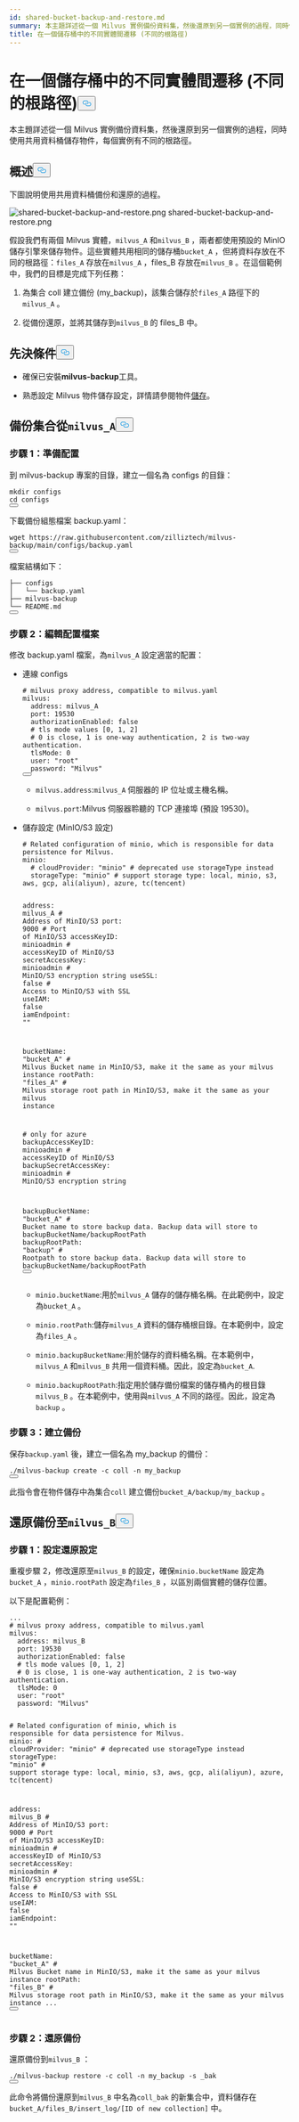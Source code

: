 ```yaml
---
id: shared-bucket-backup-and-restore.md
summary: 本主題詳述從一個 Milvus 實例備份資料集，然後還原到另一個實例的過程，同時使用共用儲存桶來儲存物件。
title: 在一個儲存桶中的不同實體間遷移 (不同的根路徑)
---
```

<h1 id="Migrate-Between-Instances-in-One-Bucket-Different-Root-Paths" class="common-anchor-header">在一個儲存桶中的不同實體間遷移 (不同的根路徑)<button data-href="#Migrate-Between-Instances-in-One-Bucket-Different-Root-Paths" class="anchor-icon" translate="no">
      <svg translate="no"
        aria-hidden="true"
        focusable="false"
        height="20"
        version="1.1"
        viewBox="0 0 16 16"
        width="16"
      >
        <path
          fill="#0092E4"
          fill-rule="evenodd"
          d="M4 9h1v1H4c-1.5 0-3-1.69-3-3.5S2.55 3 4 3h4c1.45 0 3 1.69 3 3.5 0 1.41-.91 2.72-2 3.25V8.59c.58-.45 1-1.27 1-2.09C10 5.22 8.98 4 8 4H4c-.98 0-2 1.22-2 2.5S3 9 4 9zm9-3h-1v1h1c1 0 2 1.22 2 2.5S13.98 12 13 12H9c-.98 0-2-1.22-2-2.5 0-.83.42-1.64 1-2.09V6.25c-1.09.53-2 1.84-2 3.25C6 11.31 7.55 13 9 13h4c1.45 0 3-1.69 3-3.5S14.5 6 13 6z"
        ></path>
      </svg>
    </button></h1><p>本主題詳述從一個 Milvus 實例備份資料集，然後還原到另一個實例的過程，同時使用共用資料桶儲存物件，每個實例有不同的根路徑。</p>
<h2 id="Overview" class="common-anchor-header">概述<button data-href="#Overview" class="anchor-icon" translate="no">
      <svg translate="no"
        aria-hidden="true"
        focusable="false"
        height="20"
        version="1.1"
        viewBox="0 0 16 16"
        width="16"
      >
        <path
          fill="#0092E4"
          fill-rule="evenodd"
          d="M4 9h1v1H4c-1.5 0-3-1.69-3-3.5S2.55 3 4 3h4c1.45 0 3 1.69 3 3.5 0 1.41-.91 2.72-2 3.25V8.59c.58-.45 1-1.27 1-2.09C10 5.22 8.98 4 8 4H4c-.98 0-2 1.22-2 2.5S3 9 4 9zm9-3h-1v1h1c1 0 2 1.22 2 2.5S13.98 12 13 12H9c-.98 0-2-1.22-2-2.5 0-.83.42-1.64 1-2.09V6.25c-1.09.53-2 1.84-2 3.25C6 11.31 7.55 13 9 13h4c1.45 0 3-1.69 3-3.5S14.5 6 13 6z"
        ></path>
      </svg>
    </button></h2><p>下圖說明使用共用資料桶備份和還原的過程。</p>
<p>
  
   <span class="img-wrapper"> <img translate="no" src="/docs/v2.6.x/assets/shared-bucket-backup-and-restore.png" alt="shared-bucket-backup-and-restore.png" class="doc-image" id="shared-bucket-backup-and-restore.png" />
   </span> <span class="img-wrapper"> <span>shared-bucket-backup-and-restore.png</span> </span></p>
<p>假設我們有兩個 Milvus 實體，<code translate="no">milvus_A</code> 和<code translate="no">milvus_B</code> ，兩者都使用預設的 MinIO 儲存引擎來儲存物件。這些實體共用相同的儲存桶<code translate="no">bucket_A</code> ，但將資料存放在不同的根路徑：<code translate="no">files_A</code> 存放在<code translate="no">milvus_A</code> ，files_B 存放在<code translate="no">milvus_B</code> 。在這個範例中，我們的目標是完成下列任務：</p>
<ol>
<li><p>為集合 coll 建立備份 (my_backup)，該集合儲存於<code translate="no">files_A</code> 路徑下的<code translate="no">milvus_A</code> 。</p></li>
<li><p>從備份還原，並將其儲存到<code translate="no">milvus_B</code> 的 files_B 中。</p></li>
</ol>
<h2 id="Prerequisites" class="common-anchor-header">先決條件<button data-href="#Prerequisites" class="anchor-icon" translate="no">
      <svg translate="no"
        aria-hidden="true"
        focusable="false"
        height="20"
        version="1.1"
        viewBox="0 0 16 16"
        width="16"
      >
        <path
          fill="#0092E4"
          fill-rule="evenodd"
          d="M4 9h1v1H4c-1.5 0-3-1.69-3-3.5S2.55 3 4 3h4c1.45 0 3 1.69 3 3.5 0 1.41-.91 2.72-2 3.25V8.59c.58-.45 1-1.27 1-2.09C10 5.22 8.98 4 8 4H4c-.98 0-2 1.22-2 2.5S3 9 4 9zm9-3h-1v1h1c1 0 2 1.22 2 2.5S13.98 12 13 12H9c-.98 0-2-1.22-2-2.5 0-.83.42-1.64 1-2.09V6.25c-1.09.53-2 1.84-2 3.25C6 11.31 7.55 13 9 13h4c1.45 0 3-1.69 3-3.5S14.5 6 13 6z"
        ></path>
      </svg>
    </button></h2><ul>
<li><p>確保已安裝<strong>milvus-backup</strong>工具。</p></li>
<li><p>熟悉設定 Milvus 物件儲存設定，詳情請參閱物件<a href="https://milvus.io/docs/deploy_s3.md">儲存</a>。</p></li>
</ul>
<h2 id="Back-up-a-collection-from-milvusA" class="common-anchor-header">備份集合從<code translate="no">milvus_A</code><button data-href="#Back-up-a-collection-from-milvusA" class="anchor-icon" translate="no">
      <svg translate="no"
        aria-hidden="true"
        focusable="false"
        height="20"
        version="1.1"
        viewBox="0 0 16 16"
        width="16"
      >
        <path
          fill="#0092E4"
          fill-rule="evenodd"
          d="M4 9h1v1H4c-1.5 0-3-1.69-3-3.5S2.55 3 4 3h4c1.45 0 3 1.69 3 3.5 0 1.41-.91 2.72-2 3.25V8.59c.58-.45 1-1.27 1-2.09C10 5.22 8.98 4 8 4H4c-.98 0-2 1.22-2 2.5S3 9 4 9zm9-3h-1v1h1c1 0 2 1.22 2 2.5S13.98 12 13 12H9c-.98 0-2-1.22-2-2.5 0-.83.42-1.64 1-2.09V6.25c-1.09.53-2 1.84-2 3.25C6 11.31 7.55 13 9 13h4c1.45 0 3-1.69 3-3.5S14.5 6 13 6z"
        ></path>
      </svg>
    </button></h2><h3 id="Step-1-Prepare-configuration" class="common-anchor-header">步驟 1：準備配置</h3><p>到 milvus-backup 專案的目錄，建立一個名為 configs 的目錄：</p>
<pre><code translate="no" class="language-shell">mkdir configs
cd configs
<button class="copy-code-btn"></button></code></pre>
<p>下載備份組態檔案 backup.yaml：</p>
<pre><code translate="no" class="language-shell">wget https://raw.githubusercontent.com/zilliztech/milvus-backup/main/configs/backup.yaml
<button class="copy-code-btn"></button></code></pre>
<p>檔案結構如下：</p>
<pre><code translate="no">├── configs
│   └── backup.yaml
├── milvus-backup
└── README.md
<button class="copy-code-btn"></button></code></pre>
<h3 id="Step-2-Edit-configuration-file" class="common-anchor-header">步驟 2：編輯配置檔案</h3><p>修改 backup.yaml 檔案，為<code translate="no">milvus_A</code> 設定適當的配置：</p>
<ul>
<li><p>連線 configs</p>
<pre><code translate="no" class="language-yaml"><span class="hljs-comment"># milvus proxy address, compatible to milvus.yaml</span>
<span class="hljs-attr">milvus:</span>
  <span class="hljs-attr">address:</span> <span class="hljs-string">milvus_A</span>
  <span class="hljs-attr">port:</span> <span class="hljs-number">19530</span>
  <span class="hljs-attr">authorizationEnabled:</span> <span class="hljs-literal">false</span>
  <span class="hljs-comment"># tls mode values [0, 1, 2]</span>
  <span class="hljs-comment"># 0 is close, 1 is one-way authentication, 2 is two-way authentication.</span>
  <span class="hljs-attr">tlsMode:</span> <span class="hljs-number">0</span>
  <span class="hljs-attr">user:</span> <span class="hljs-string">&quot;root&quot;</span>
  <span class="hljs-attr">password:</span> <span class="hljs-string">&quot;Milvus&quot;</span>
<button class="copy-code-btn"></button></code></pre>
<ul>
<li><p><code translate="no">milvus.address</code>:<code translate="no">milvus_A</code> 伺服器的 IP 位址或主機名稱。</p></li>
<li><p><code translate="no">milvus.port</code>:Milvus 伺服器聆聽的 TCP 連接埠 (預設 19530)。</p></li>
</ul></li>
<li><p>儲存設定 (MinIO/S3 設定)</p>
<pre><code translate="no" class="language-yaml"><span class="hljs-comment"># Related configuration of minio, which is responsible for data persistence for Milvus.</span>
<span class="hljs-attr">minio:</span>
  <span class="hljs-comment"># cloudProvider: &quot;minio&quot; # deprecated use storageType instead</span>
  <span class="hljs-attr">storageType:</span> <span class="hljs-string">&quot;minio&quot;</span> <span class="hljs-comment"># support storage type: local, minio, s3, aws, gcp, ali(aliyun), azure, tc(tencent)</span>
  
  <span class="hljs-attr">address:</span> <span class="hljs-string">milvus_A</span> <span class="hljs-comment"># Address of MinIO/S3</span>
  <span class="hljs-attr">port:</span> <span class="hljs-number">9000</span>   <span class="hljs-comment"># Port of MinIO/S3</span>
  <span class="hljs-attr">accessKeyID:</span> <span class="hljs-string">minioadmin</span>  <span class="hljs-comment"># accessKeyID of MinIO/S3</span>
  <span class="hljs-attr">secretAccessKey:</span> <span class="hljs-string">minioadmin</span> <span class="hljs-comment"># MinIO/S3 encryption string</span>
  <span class="hljs-attr">useSSL:</span> <span class="hljs-literal">false</span> <span class="hljs-comment"># Access to MinIO/S3 with SSL</span>
  <span class="hljs-attr">useIAM:</span> <span class="hljs-literal">false</span>
  <span class="hljs-attr">iamEndpoint:</span> <span class="hljs-string">&quot;&quot;</span>
  
  <span class="hljs-attr">bucketName:</span> <span class="hljs-string">&quot;bucket_A&quot;</span> <span class="hljs-comment"># Milvus Bucket name in MinIO/S3, make it the same as your milvus instance</span>
  <span class="hljs-attr">rootPath:</span> <span class="hljs-string">&quot;files_A&quot;</span> <span class="hljs-comment"># Milvus storage root path in MinIO/S3, make it the same as your milvus instance</span>

  <span class="hljs-comment"># only for azure</span>
  <span class="hljs-attr">backupAccessKeyID:</span> <span class="hljs-string">minioadmin</span>  <span class="hljs-comment"># accessKeyID of MinIO/S3</span>
  <span class="hljs-attr">backupSecretAccessKey:</span> <span class="hljs-string">minioadmin</span> <span class="hljs-comment"># MinIO/S3 encryption string</span>
  
  <span class="hljs-attr">backupBucketName:</span> <span class="hljs-string">&quot;bucket_A&quot;</span> <span class="hljs-comment"># Bucket name to store backup data. Backup data will store to backupBucketName/backupRootPath</span>
  <span class="hljs-attr">backupRootPath:</span> <span class="hljs-string">&quot;backup&quot;</span> <span class="hljs-comment"># Rootpath to store backup data. Backup data will store to backupBucketName/backupRootPath</span>
<button class="copy-code-btn"></button></code></pre>
<ul>
<li><p><code translate="no">minio.bucketName</code>:用於<code translate="no">milvus_A</code> 儲存的儲存桶名稱。在此範例中，設定為<code translate="no">bucket_A</code> 。</p></li>
<li><p><code translate="no">minio.rootPath</code>:儲存<code translate="no">milvus_A</code> 資料的儲存桶根目錄。在本範例中，設定為<code translate="no">files_A</code> 。</p></li>
<li><p><code translate="no">minio.backupBucketName</code>:用於儲存的資料桶名稱。在本範例中，<code translate="no">milvus_A</code> 和<code translate="no">milvus_B</code> 共用一個資料桶。因此，設定為<code translate="no">bucket_A</code>.</p></li>
<li><p><code translate="no">minio.backupRootPath</code>:指定用於儲存備份檔案的儲存桶內的根目錄<code translate="no">milvus_B</code> 。在本範例中，使用與<code translate="no">milvus_A</code> 不同的路徑。因此，設定為<code translate="no">backup</code> 。</p></li>
</ul></li>
</ul>
<h3 id="Step-3-Create-backup" class="common-anchor-header">步驟 3：建立備份</h3><p>保存<code translate="no">backup.yaml</code> 後，建立一個名為 my_backup 的備份：</p>
<pre><code translate="no" class="language-shell">./milvus-backup create -c coll -n my_backup
<button class="copy-code-btn"></button></code></pre>
<p>此指令會在物件儲存中為集合<code translate="no">coll</code> 建立備份<code translate="no">bucket_A/backup/my_backup</code> 。</p>
<h2 id="Restore-the-backup-to-milvusB" class="common-anchor-header">還原備份至<code translate="no">milvus_B</code><button data-href="#Restore-the-backup-to-milvusB" class="anchor-icon" translate="no">
      <svg translate="no"
        aria-hidden="true"
        focusable="false"
        height="20"
        version="1.1"
        viewBox="0 0 16 16"
        width="16"
      >
        <path
          fill="#0092E4"
          fill-rule="evenodd"
          d="M4 9h1v1H4c-1.5 0-3-1.69-3-3.5S2.55 3 4 3h4c1.45 0 3 1.69 3 3.5 0 1.41-.91 2.72-2 3.25V8.59c.58-.45 1-1.27 1-2.09C10 5.22 8.98 4 8 4H4c-.98 0-2 1.22-2 2.5S3 9 4 9zm9-3h-1v1h1c1 0 2 1.22 2 2.5S13.98 12 13 12H9c-.98 0-2-1.22-2-2.5 0-.83.42-1.64 1-2.09V6.25c-1.09.53-2 1.84-2 3.25C6 11.31 7.55 13 9 13h4c1.45 0 3-1.69 3-3.5S14.5 6 13 6z"
        ></path>
      </svg>
    </button></h2><h3 id="Step-1-Configure-restoration-settings" class="common-anchor-header">步驟 1：設定還原設定</h3><p>重複步驟 2，修改還原至<code translate="no">milvus_B</code> 的設定，確保<code translate="no">minio.bucketName</code> 設定為<code translate="no">bucket_A</code> ，<code translate="no">minio.rootPath</code> 設定為<code translate="no">files_B</code> ，以區別兩個實體的儲存位置。</p>
<p>以下是配置範例：</p>
<pre><code translate="no" class="language-yaml"><span class="hljs-string">...</span>
<span class="hljs-comment"># milvus proxy address, compatible to milvus.yaml</span>
<span class="hljs-attr">milvus:</span>
  <span class="hljs-attr">address:</span> <span class="hljs-string">milvus_B</span>
  <span class="hljs-attr">port:</span> <span class="hljs-number">19530</span>
  <span class="hljs-attr">authorizationEnabled:</span> <span class="hljs-literal">false</span>
  <span class="hljs-comment"># tls mode values [0, 1, 2]</span>
  <span class="hljs-comment"># 0 is close, 1 is one-way authentication, 2 is two-way authentication.</span>
  <span class="hljs-attr">tlsMode:</span> <span class="hljs-number">0</span>
  <span class="hljs-attr">user:</span> <span class="hljs-string">&quot;root&quot;</span>
  <span class="hljs-attr">password:</span> <span class="hljs-string">&quot;Milvus&quot;</span>
  
<span class="hljs-comment"># Related configuration of minio, which is responsible for data persistence for Milvus.</span>
<span class="hljs-attr">minio:</span>
  <span class="hljs-comment"># cloudProvider: &quot;minio&quot; # deprecated use storageType instead</span>
  <span class="hljs-attr">storageType:</span> <span class="hljs-string">&quot;minio&quot;</span> <span class="hljs-comment"># support storage type: local, minio, s3, aws, gcp, ali(aliyun), azure, tc(tencent)</span>
  
  <span class="hljs-attr">address:</span> <span class="hljs-string">milvus_B</span> <span class="hljs-comment"># Address of MinIO/S3</span>
  <span class="hljs-attr">port:</span> <span class="hljs-number">9000</span>   <span class="hljs-comment"># Port of MinIO/S3</span>
  <span class="hljs-attr">accessKeyID:</span> <span class="hljs-string">minioadmin</span>  <span class="hljs-comment"># accessKeyID of MinIO/S3</span>
  <span class="hljs-attr">secretAccessKey:</span> <span class="hljs-string">minioadmin</span> <span class="hljs-comment"># MinIO/S3 encryption string</span>
  <span class="hljs-attr">useSSL:</span> <span class="hljs-literal">false</span> <span class="hljs-comment"># Access to MinIO/S3 with SSL</span>
  <span class="hljs-attr">useIAM:</span> <span class="hljs-literal">false</span>
  <span class="hljs-attr">iamEndpoint:</span> <span class="hljs-string">&quot;&quot;</span>
  
  <span class="hljs-attr">bucketName:</span> <span class="hljs-string">&quot;bucket_A&quot;</span> <span class="hljs-comment"># Milvus Bucket name in MinIO/S3, make it the same as your milvus instance</span>
  <span class="hljs-attr">rootPath:</span> <span class="hljs-string">&quot;files_B&quot;</span> <span class="hljs-comment"># Milvus storage root path in MinIO/S3, make it the same as your milvus instance</span>
  <span class="hljs-string">...</span>
<button class="copy-code-btn"></button></code></pre>
<h3 id="Step-2-Restore-backup" class="common-anchor-header">步驟 2：還原備份</h3><p>還原備份到<code translate="no">milvus_B</code> ：</p>
<pre><code translate="no" class="language-shell">./milvus-backup restore -c coll -n my_backup -s _bak
<button class="copy-code-btn"></button></code></pre>
<p>此命令將備份還原到<code translate="no">milvus_B</code> 中名為<code translate="no">coll_bak</code> 的新集合中，資料儲存在<code translate="no">bucket_A/files_B/insert_log/[ID of new collection]</code> 中。</p>
